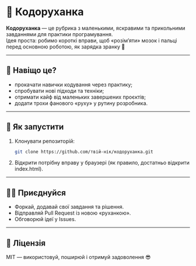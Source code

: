 # 🧩 Кодоруханка

**Кодоруханка** — це рубрика з маленькими, яскравими та прикольними завданнями для практики програмування.  
Ідея проста: робимо короткі вправи, щоб «розім’яти» мозок і пальці перед основною роботою, як зарядка зранку 💪

---

## 🎯 Навіщо це?
- прокачати навички кодування через практику;
- спробувати нові підходи та техніки;
- отримати кайф від маленьких завершених проєктів;
- додати трохи фанового «руху» у рутину розробника.

---


## 🚀 Як запустити
1. Клонувати репозиторій:
   ```bash
   git clone https://github.com/твій-нік/кодоруханка.git
2. Відкрити потрібну вправу у браузері (як правило, достатньо відкрити index.html).

---


## 🧑‍💻 Приєднуйся
- Форкай, додавай свої завдання та рішення.
- Відправляй Pull Request із новою «руханкою».
- Обговорюй ідеї у Issues.

---


## 📜 Ліцензія
MIT — використовуй, поширюй і отримуй задоволення 😎